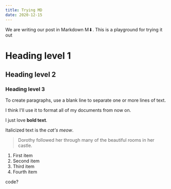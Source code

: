 ```yaml
---
title: Trying MD
date: 2020-12-15
---
```


We are writing our post in Markdown M⬇. This is a playground for trying it out

<!--more-->

# Heading level 1
## Heading level 2	
### Heading level 3	

To create paragraphs, use a blank line to separate one or more lines of text.

I think I'll use it to format all of my documents from now on.

I just love **bold text**.	

Italicized text is the *cat's meow*.

> Dorothy followed her through many of the beautiful rooms in her castle.

1. First item
2. Second item
3. Third item
4. Fourth item

  code?